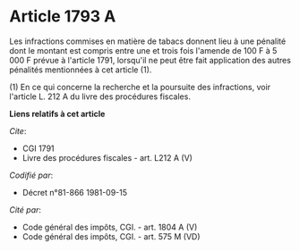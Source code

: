 # Article 1793 A

Les infractions commises en matière de tabacs donnent lieu à une pénalité dont le montant est compris entre une et trois fois
l'amende de 100 F à 5 000 F prévue à l'article 1791, lorsqu'il ne peut être fait application des autres pénalités mentionnées
à cet article (1).

(1) En ce qui concerne la recherche et la poursuite des infractions, voir l'article L. 212 A du livre des procédures
fiscales.

**Liens relatifs à cet article**

_Cite_:

  - CGI 1791
  - Livre des procédures fiscales - art. L212 A (V)

_Codifié par_:

  - Décret n°81-866 1981-09-15

_Cité par_:

  - Code général des impôts, CGI. - art. 1804 A (V)
  - Code général des impôts, CGI. - art. 575 M (VD)
